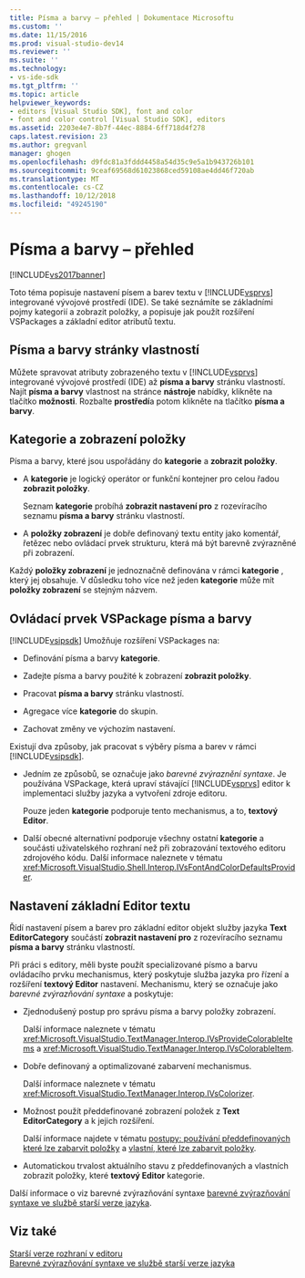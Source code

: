 ```yaml
---
title: Písma a barvy – přehled | Dokumentace Microsoftu
ms.custom: ''
ms.date: 11/15/2016
ms.prod: visual-studio-dev14
ms.reviewer: ''
ms.suite: ''
ms.technology:
- vs-ide-sdk
ms.tgt_pltfrm: ''
ms.topic: article
helpviewer_keywords:
- editors [Visual Studio SDK], font and color
- font and color control [Visual Studio SDK], editors
ms.assetid: 2203e4e7-8b7f-44ec-8884-6ff718d4f278
caps.latest.revision: 23
ms.author: gregvanl
manager: ghogen
ms.openlocfilehash: d9fdc81a3fddd4458a54d35c9e5a1b943726b101
ms.sourcegitcommit: 9ceaf69568d61023868ced59108ae4dd46f720ab
ms.translationtype: MT
ms.contentlocale: cs-CZ
ms.lasthandoff: 10/12/2018
ms.locfileid: "49245190"
---
```

# <a name="font-and-color-overview"></a>Písma a barvy – přehled
[!INCLUDE[vs2017banner](../includes/vs2017banner.md)]

Toto téma popisuje nastavení písem a barev textu v [!INCLUDE[vsprvs](../includes/vsprvs-md.md)] integrované vývojové prostředí (IDE). Se také seznámíte se základními pojmy kategorií a zobrazit položky, a popisuje jak použít rozšíření VSPackages a základní editor atributů textu.  
  
## <a name="the-fonts-and-colors-property-page"></a>Písma a barvy stránky vlastností  
 Můžete spravovat atributy zobrazeného textu v [!INCLUDE[vsprvs](../includes/vsprvs-md.md)] integrované vývojové prostředí (IDE) až **písma a barvy** stránku vlastností. Najít **písma a barvy** vlastnost na stránce **nástroje** nabídky, klikněte na tlačítko **možnosti**. Rozbalte **prostředí**a potom klikněte na tlačítko **písma a barvy**.  
  
## <a name="categories-and-display-items"></a>Kategorie a zobrazení položky  
 Písma a barvy, které jsou uspořádány do **kategorie** a **zobrazit položky**.  
  
-   A **kategorie** je logický operátor or funkční kontejner pro celou řadou **zobrazit položky**.  
  
     Seznam **kategorie** probíhá **zobrazit nastavení pro** z rozevíracího seznamu **písma a barvy** stránku vlastností.  
  
-   A **položky zobrazení** je dobře definovaný textu entity jako komentář, řetězec nebo ovládací prvek strukturu, která má být barevně zvýrazněné při zobrazení.  
  
 Každý **položky zobrazení** je jednoznačně definována v rámci **kategorie** , který jej obsahuje. V důsledku toho více než jeden **kategorie** může mít **položky zobrazení** se stejným názvem.  
  
## <a name="vspackage-control-of-fonts-and-colors"></a>Ovládací prvek VSPackage písma a barvy  
 [!INCLUDE[vsipsdk](../includes/vsipsdk-md.md)] Umožňuje rozšíření VSPackages na:  
  
-   Definování písma a barvy **kategorie**.  
  
-   Zadejte písma a barvy použité k zobrazení **zobrazit položky**.  
  
-   Pracovat **písma a barvy** stránku vlastností.  
  
-   Agregace více **kategorie** do skupin.  
  
-   Zachovat změny ve výchozím nastavení.  
  
 Existují dva způsoby, jak pracovat s výběry písma a barev v rámci [!INCLUDE[vsipsdk](../includes/vsipsdk-md.md)].  
  
-   Jedním ze způsobů, se označuje jako *barevné zvýraznění syntaxe*. Je používána VSPackage, která upraví stávající [!INCLUDE[vsprvs](../includes/vsprvs-md.md)] editor k implementaci služby jazyka a vytvoření zdroje editoru.  
  
     Pouze jeden **kategorie** podporuje tento mechanismus, a to, **textový Editor**.  
  
-   Další obecné alternativní podporuje všechny ostatní **kategorie** a součásti uživatelského rozhraní než při zobrazování textového editoru zdrojového kódu. Další informace naleznete v tématu <xref:Microsoft.VisualStudio.Shell.Interop.IVsFontAndColorDefaultsProvider>.  
  
## <a name="core-editor-text-settings"></a>Nastavení základní Editor textu  
 Řídí nastavení písem a barev pro základní editor objekt služby jazyka **Text EditorCategory** součástí **zobrazit nastavení pro** z rozevíracího seznamu **písma a barvy** stránku vlastností.  
  
 Při práci s editory, měli byste použít specializované písmo a barvu ovládacího prvku mechanismus, který poskytuje služba jazyka pro řízení a rozšíření **textový Editor** nastavení. Mechanismu, který se označuje jako *barevné zvýrazňování syntaxe* a poskytuje:  
  
-   Zjednodušený postup pro správu písma a barvy položky zobrazení.  
  
     Další informace naleznete v tématu <xref:Microsoft.VisualStudio.TextManager.Interop.IVsProvideColorableItems> a <xref:Microsoft.VisualStudio.TextManager.Interop.IVsColorableItem>.  
  
-   Dobře definovaný a optimalizované zabarvení mechanismus.  
  
     Další informace naleznete v tématu <xref:Microsoft.VisualStudio.TextManager.Interop.IVsColorizer>.  
  
-   Možnost použít předdefinované zobrazení položek z **Text EditorCategory** a k jejich rozšíření.  
  
     Další informace najdete v tématu [postupy: používání předdefinovaných které lze zabarvit položky](../extensibility/internals/how-to-use-built-in-colorable-items.md) a [vlastní, které lze zabarvit položky](../extensibility/internals/custom-colorable-items.md).  
  
-   Automatickou trvalost aktuálního stavu z předdefinovaných a vlastních zobrazit položky, které **textový Editor** kategorie.  
  
 Další informace o viz barevné zvýrazňování syntaxe [barevné zvýrazňování syntaxe ve službě starší verze jazyka](../extensibility/internals/syntax-coloring-in-a-legacy-language-service.md).  
  
## <a name="see-also"></a>Viz také  
 [Starší verze rozhraní v editoru](../extensibility/legacy-interfaces-in-the-editor.md)   
 [Barevné zvýrazňování syntaxe ve službě starší verze jazyka](../extensibility/internals/syntax-coloring-in-a-legacy-language-service.md)

